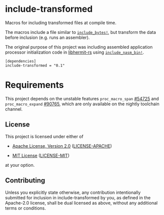 # include-transformed

Macros for including transformed files at compile time.

The macros include a file similar to [`include_bytes!`], but transform the data before inclusion (e.g. runs an assembler).

The original purpose of this project was including assembled application processor initialization code in [libhermit-rs] using [`include_nasm_bin!`].

[`include_bytes!`]: https://doc.rust-lang.org/std/macro.include_bytes.html
[libhermit-rs]: https://github.com/hermitcore/libhermit-rs
[`include_nasm_bin!`]: https://docs.rs/include-transformed/latest/include_transformed/macro.include_nasm_bin.html

```
[dependencies]
include-transformed = "0.1"
```

# Requirements

This project depends on the unstable features `proc_macro_span` [#54725] and `proc_macro_expand` [#90765], which are only available on the nightly toolchain channel.

[#54725]: https://github.com/rust-lang/rust/issues/54725
[#90765]: https://github.com/rust-lang/rust/issues/90765


## License

This project is licensed under either of

* [Apache License, Version 2.0](https://www.apache.org/licenses/LICENSE-2.0) ([LICENSE-APACHE](LICENSE-APACHE))

* [MIT License](https://opensource.org/licenses/MIT) ([LICENSE-MIT](LICENSE-MIT))

at your option.


## Contributing

Unless you explicitly state otherwise, any contribution intentionally submitted for inclusion in include-transformed by you, as defined in the Apache-2.0 license, shall be dual licensed as above, without any additional terms or conditions.
